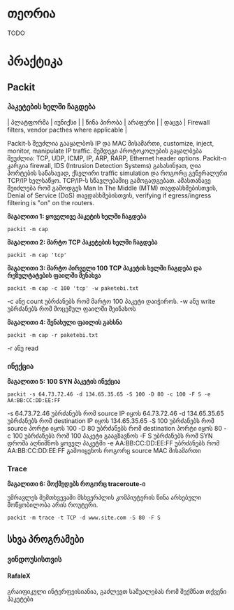 # თეორია

TODO

# პრაქტიკა

## Packit

### პაკეტების ხელში ჩაგდება

| პლატფორმა   | იუნიქსი |
| წინა პირობა | არაფერი |
| დაცვა       | Firewall filters, vendor pacthes where applicable |

Packit-ს შეუძლია გააყალბოს IP და MAC მისამართი, customize, inject, monitor, manipulate IP traffic.
შემდეგი პროტოკოლების გაყალბება შეუძლია: TCP, UDP, ICMP, IP, ARP, RARP, Ethernet header options.
Packit-ი კარგია firewall, IDS (Intrusion Detection Systems) გასასინჯათ, ღია პორტების სანახავად, ქსელირი traffic simulation და როგორც გენერალური TCP/IP ხელსაწყო. TCP/IP-ს სწავლებაშიც გამოგადგებათ.
ამასთანავე შეიძლება რომ გამოდგეს Man In The Middle (MTM) თავდასხმებისთვის, Denial of Service (DoS) თავდასხმებისთვის, verifying if egress/ingress filtering is "on" on the routers.

**მაგალითი 1: ყოველივე პაკეტის ხელში ჩაგდება**

```
packit -m cap
```

**მაგალითი 2: მარტო TCP პაკეტების ხელში ჩაგდება**

```
packit -m cap 'tcp'
```

**მაგალითი 3: მარტო პირველი 100 TCP პაკეტის ხელში ჩაგდება და რეზულტატების ფაილში შენახვა**

```
packit -m cap -c 100 'tcp' -w paketebi.txt
```

-c ანუ count უბრძანებს რომ მარტო 100 პაკეტი დაიჭიროს.
-w ანუ write უბრძანებს რომ მოცემულ ფაილში შეინახოს

**მაგალითი 4: შენახული ფაილის გახსნა**

```
packit -m cap -r paketebi.txt
```

-r ანუ read

### ინექცია

**მაგალითი 5: 100 SYN პაკეტის ინექცია**

```
packit -s 64.73.72.46 -d 134.65.35.65 -S 100 -D 80 -c 100 -F S -e AA:BB:CC:DD:EE:FF
```

-s 64.73.72.46 უბრძანებს რომ source IP იყოს 64.73.72.46
-d 134.65.35.65 უბრძანებს რომ destination IP იყოს 134.65.35.65
-S 100 უბრძანებს რომ source პორტი იყოს 100
-D 80 უბრძანებს რომ destination პორტი იყოს 80
-c 100 უბრძანებს რომ 100 პაკეტი გააგზავნოს
-F S უბრძანებს რომ SYN დროშა აღნიშნოს ყოველ პაკეტში
-e AA:BB:CC:DD:EE:FF უბრძანებს რომ AA:BB:CC:DD:EE:FF გამოიყენოს როგორც source MAC მისამართი

### Trace

**მაგალითი 6: მოქმედებს როგორც traceroute-ი**

უმრავლეს შემთხვევაში მსხვერპლის კომპიუტერის წინა არსებული მოწყობილობა არის როუტერი.

```
packit -m trace -t TCP -d www.site.com -S 80 -F S
```

## სხვა პროგრამები

### ვინდოუსისთვის

#### RafaleX

გრაიფიკული ინტერფეისიანია, გაძლევთ საშუალებას რომ შექმნათ თქვენი პაკეტები
